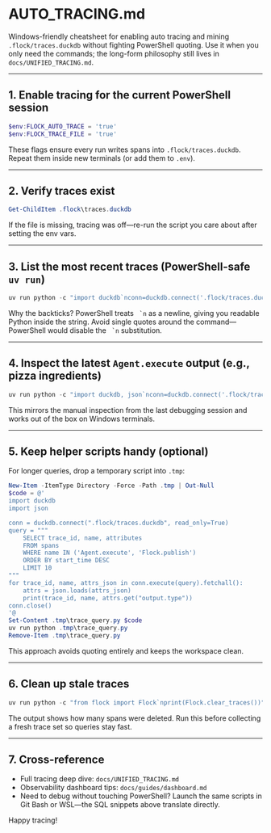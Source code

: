 # AUTO_TRACING.md

Windows-friendly cheatsheet for enabling auto tracing and mining `.flock/traces.duckdb` without fighting PowerShell quoting. Use it when you only need the commands; the long-form philosophy still lives in `docs/UNIFIED_TRACING.md`.

---

## 1. Enable tracing for the current PowerShell session

```powershell
$env:FLOCK_AUTO_TRACE = 'true'
$env:FLOCK_TRACE_FILE = 'true'
```

These flags ensure every run writes spans into `.flock/traces.duckdb`. Repeat them inside new terminals (or add them to `.env`).

---

## 2. Verify traces exist

```powershell
Get-ChildItem .flock\traces.duckdb
```

If the file is missing, tracing was off—re-run the script you care about after setting the env vars.

---

## 3. List the most recent traces (PowerShell-safe `uv run`)

```powershell
uv run python -c "import duckdb`nconn=duckdb.connect('.flock/traces.duckdb', read_only=True)`nrows=conn.execute('SELECT trace_id, MIN(start_time) AS started_at_ns, COUNT(*) AS spans FROM spans GROUP BY trace_id ORDER BY started_at_ns DESC LIMIT 5').fetchall()`nfor trace_id, started_ns, span_count in rows:`n    print(trace_id, started_ns, span_count)`nconn.close()"
```

Why the backticks? PowerShell treats `` `n`` as a newline, giving you readable Python inside the string. Avoid single quotes around the command—PowerShell would disable the `` `n`` substitution.

---

## 4. Inspect the latest `Agent.execute` output (e.g., pizza ingredients)

```powershell
uv run python -c "import duckdb, json`nconn=duckdb.connect('.flock/traces.duckdb', read_only=True)`ntrace_id, = conn.execute(\"SELECT trace_id FROM spans WHERE name = 'Agent.execute' ORDER BY start_time DESC LIMIT 1\").fetchone()`nrow = conn.execute(\"SELECT attributes FROM spans WHERE trace_id = ? AND name = 'Agent.execute' ORDER BY start_time DESC LIMIT 1\", [trace_id]).fetchone()`ndata = json.loads(row[0])`nartifacts = json.loads(data['output.value'])`npayload = artifacts[0]['payload']`nprint('Trace:', trace_id)`nprint('Ingredients:')`nfor item in payload.get('ingredients', []):`n    print(' -', item)`nconn.close()"
```

This mirrors the manual inspection from the last debugging session and works out of the box on Windows terminals.

---

## 5. Keep helper scripts handy (optional)

For longer queries, drop a temporary script into `.tmp`:

```powershell
New-Item -ItemType Directory -Force -Path .tmp | Out-Null
$code = @'
import duckdb
import json

conn = duckdb.connect(".flock/traces.duckdb", read_only=True)
query = """
    SELECT trace_id, name, attributes
    FROM spans
    WHERE name IN ('Agent.execute', 'Flock.publish')
    ORDER BY start_time DESC
    LIMIT 10
"""
for trace_id, name, attrs_json in conn.execute(query).fetchall():
    attrs = json.loads(attrs_json)
    print(trace_id, name, attrs.get("output.type"))
conn.close()
'@
Set-Content .tmp\trace_query.py $code
uv run python .tmp\trace_query.py
Remove-Item .tmp\trace_query.py
```

This approach avoids quoting entirely and keeps the workspace clean.

---

## 6. Clean up stale traces

```powershell
uv run python -c "from flock import Flock`nprint(Flock.clear_traces())"
```

The output shows how many spans were deleted. Run this before collecting a fresh trace set so queries stay fast.

---

## 7. Cross-reference

- Full tracing deep dive: `docs/UNIFIED_TRACING.md`
- Observability dashboard tips: `docs/guides/dashboard.md`
- Need to debug without touching PowerShell? Launch the same scripts in Git Bash or WSL—the SQL snippets above translate directly.

Happy tracing!
